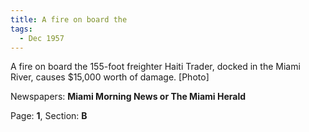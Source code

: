 ```yaml
---  
title: A fire on board the  
tags:  
  - Dec 1957  
---  
```

  
A fire on board the 155-foot freighter Haiti Trader, docked in the Miami River, causes $15,000 worth of damage. [Photo]  
  
Newspapers: **Miami Morning News or The Miami Herald**  
  
Page: **1**, Section: **B** 
